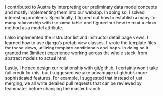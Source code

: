 I contributed to Austra by interpreting our preliminary data model concepts and mostly implementing them into our webapp. In doing so, I solved interesting problems. Specifically, I figured out how to establish a many-to-many relationship with the same table, and figured out how to treat a class method as a model attribute.

I also implemented the instructor list and instructor detail page views. I learned how to use django’s prefab view classes. I wrote the template files for these views, utilizing template conditionals and loops. In doing so it granted me (limited) experience working across the whole stack, from abstract models to actual html.

Lastly, I helped design our relationship with git/github. I certainly won’t take full credit for this, but I suggested we take advantage of github’s more sophisticated features. For example, I suggested that instead of just merging, we all write detailed pull requests that can be reviewed by teammates before changing the master branch.
